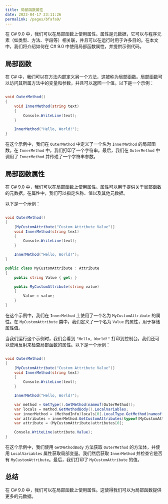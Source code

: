 ```yaml
---
title: 局部函数属性
date: 2023-04-17 23:11:26
permalink: /pages/bfafa9/
---
```


在 C# 9.0 中，我们可以在局部函数上使用属性。属性是元数据，它可以与程序元素（如类型、方法、字段等）相关联，并且可以在运行时用于许多目的。在本文中，我们将介绍如何在 C# 9.0 中使用局部函数属性，并提供示例代码。
## 局部函数

在 C# 中，我们可以在方法内部定义另一个方法，这被称为局部函数。局部函数可以访问其所属方法中的变量和参数，并且可以返回一个值。以下是一个示例：

```csharp

void OuterMethod()
{
    void InnerMethod(string text)
    {
        Console.WriteLine(text);
    }

    InnerMethod("Hello, World!");
}
```



在这个示例中，我们在 `OuterMethod` 中定义了一个名为 `InnerMethod` 的局部函数。在 `InnerMethod` 中，我们打印了一个字符串。最后，我们在 `OuterMethod` 中调用了 `InnerMethod` 并传递了一个字符串参数。
## 局部函数属性

在 C# 9.0 中，我们可以在局部函数上使用属性。属性可以用于提供关于局部函数的元数据。在属性中，我们可以指定名称、值以及其他元数据。

以下是一个示例：

```csharp

void OuterMethod()
{
    [MyCustomAttribute("Custom Attribute Value")]
    void InnerMethod(string text)
    {
        Console.WriteLine(text);
    }

    InnerMethod("Hello, World!");
}

public class MyCustomAttribute : Attribute
{
    public string Value { get; }

    public MyCustomAttribute(string value)
    {
        Value = value;
    }
}
```



在这个示例中，我们在 `InnerMethod` 上使用了一个名为 `MyCustomAttribute` 的属性。在 `MyCustomAttribute` 类中，我们定义了一个名为 `Value` 的属性，用于存储属性值。

当我们运行这个示例时，我们会看到 `"Hello, World!"` 打印到控制台。我们还可以使用反射来检查局部函数的属性。以下是一个示例：

```csharp

void OuterMethod()
{
    [MyCustomAttribute("Custom Attribute Value")]
    void InnerMethod(string text)
    {
        Console.WriteLine(text);
    }

    InnerMethod("Hello, World!");

    var method = GetType().GetMethod(nameof(OuterMethod));
    var locals = method.GetMethodBody().LocalVariables;
    var innerMethod = (MethodInfo)locals[0].LocalType.GetMethod(nameof(InnerMethod));
    var attributes = innerMethod.GetCustomAttributes(typeof(MyCustomAttribute), true);
    var attribute = (MyCustomAttribute)attributes[0];

    Console.WriteLine(attribute.Value);
}
```



在这个示例中，我们使用 `GetMethodBody` 方法获取 `OuterMethod` 的方法体，并使用 `LocalVariables` 属性获取局部变量。我们然后获取 `InnerMethod` 并检查它是否有 `MyCustomAttribute`。最后，我们打印了 `MyCustomAttribute` 的值。
## 总结

在 C# 9.0 中，我们可以在局部函数上使用属性。这使得我们可以为局部函数提供更多的元数据。
